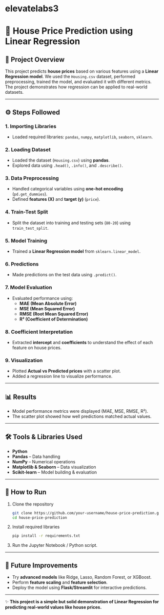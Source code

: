 # elevatelabs3
# 🏡 House Price Prediction using Linear Regression  

## 📌 Project Overview  
This project predicts **house prices** based on various features using a **Linear Regression model**. We used the `Housing.csv` dataset, performed preprocessing, trained the model, and evaluated it with different metrics. The project demonstrates how regression can be applied to real-world datasets.  

---

## ⚙️ Steps Followed  

### **1. Importing Libraries**  
- Loaded required libraries: `pandas`, `numpy`, `matplotlib`, `seaborn`, `sklearn`.  

### **2. Loading Dataset**  
- Loaded the dataset (`Housing.csv`) using **pandas**.  
- Explored data using `.head()`, `.info()`, and `.describe()`.  

### **3. Data Preprocessing**  
- Handled categorical variables using **one-hot encoding** (`pd.get_dummies`).  
- Defined **features (X)** and **target (y)** (`price`).  

### **4. Train-Test Split**  
- Split the dataset into training and testing sets (`80-20`) using `train_test_split`.  

### **5. Model Training**  
- Trained a **Linear Regression model** from `sklearn.linear_model`.  

### **6. Predictions**  
- Made predictions on the test data using `.predict()`.  

### **7. Model Evaluation**  
- Evaluated performance using:  
  - **MAE (Mean Absolute Error)**  
  - **MSE (Mean Squared Error)**  
  - **RMSE (Root Mean Squared Error)**  
  - **R² (Coefficient of Determination)**  

### **8. Coefficient Interpretation**  
- Extracted **intercept** and **coefficients** to understand the effect of each feature on house prices.  

### **9. Visualization**  
- Plotted **Actual vs Predicted prices** with a scatter plot.  
- Added a regression line to visualize performance.  

---

## 📊 Results  
- Model performance metrics were displayed (MAE, MSE, RMSE, R²).  
- The scatter plot showed how well predictions matched actual values.  

---

## 🛠️ Tools & Libraries Used  
- **Python**  
- **Pandas** – Data handling  
- **NumPy** – Numerical operations  
- **Matplotlib & Seaborn** – Data visualization  
- **Scikit-learn** – Model building & evaluation  

---

## 🚀 How to Run  
1. Clone the repository  
   ```bash
   git clone https://github.com/your-username/house-price-prediction.git
   cd house-price-prediction
   ```
2. Install required libraries  
   ```bash
   pip install -r requirements.txt
   ```
3. Run the Jupyter Notebook / Python script.  

---

## 📌 Future Improvements  
- Try **advanced models** like Ridge, Lasso, Random Forest, or XGBoost.  
- Perform **feature scaling** and **feature selection**.  
- Deploy the model using **Flask/Streamlit** for interactive predictions.  

---

✨ **This project is a simple but solid demonstration of Linear Regression for predicting real-world values like house prices.**


